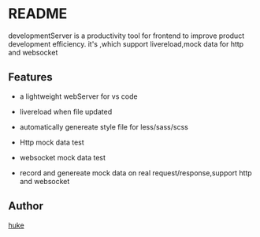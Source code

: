 # README

developmentServer is a productivity tool for frontend to improve product development efficiency.
it's ,which support livereload,mock data for http and websocket

## Features

- a lightweight webServer for vs code

- livereload when file updated

- automatically genereate style file for less/sass/scss

- Http mock data test

- websocket mock data test

- record and genereate mock data on real request/response,support http and websocket 

## Author

[huke](email:ihuke@126.com)